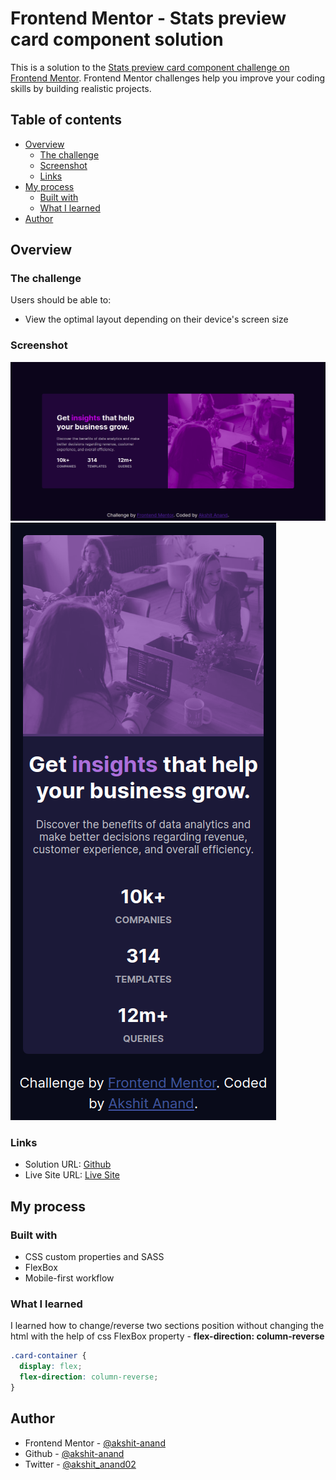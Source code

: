 # Frontend Mentor - Stats preview card component solution

This is a solution to the [Stats preview card component challenge on Frontend Mentor](https://www.frontendmentor.io/challenges/stats-preview-card-component-8JqbgoU62). Frontend Mentor challenges help you improve your coding skills by building realistic projects.

## Table of contents

- [Overview](#overview)
  - [The challenge](#the-challenge)
  - [Screenshot](#screenshot)
  - [Links](#links)
- [My process](#my-process)
  - [Built with](#built-with)
  - [What I learned](#what-i-learned)
- [Author](#author)

## Overview

### The challenge

Users should be able to:

- View the optimal layout depending on their device's screen size

### Screenshot

![](./screenshots/ScreenshotDesktop.png)
![](./screenshots/ScreenshotMobile.png)

### Links

- Solution URL: [Github](https://github.com/akshit-anand/stats-preview-card-component-frontendmentor)
- Live Site URL: [Live Site](https://akshit-anand.github.io/stats-preview-card-component-frontendmentor/)

## My process

### Built with

- CSS custom properties and SASS
- FlexBox
- Mobile-first workflow

### What I learned

I learned how to change/reverse two sections position without changing the html with the help of css FlexBox property - **flex-direction: column-reverse**

```css
.card-container {
  display: flex;
  flex-direction: column-reverse;
}
```

## Author

- Frontend Mentor - [@akshit-anand](https://www.frontendmentor.io/profile/akshit-anand)
- Github - [@akshit-anand](https://github.com/akshit-anand)
- Twitter - [@akshit_anand02](https://twitter.com/akshit_anand02)
